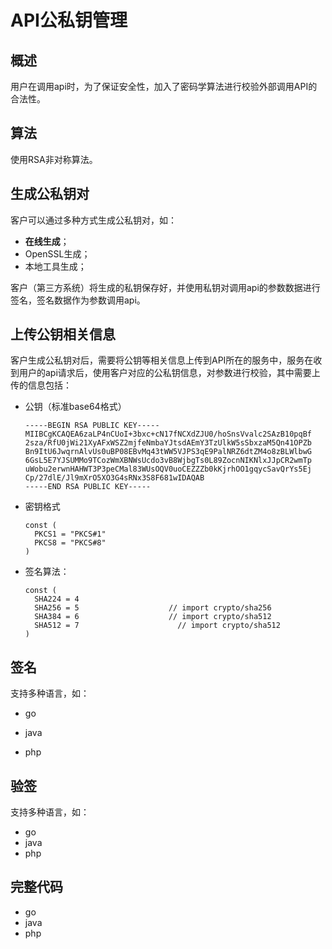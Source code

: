 # API公私钥管理 

## 概述

用户在调用api时，为了保证安全性，加入了密码学算法进行校验外部调用API的合法性。

## 算法

使用RSA非对称算法。

## 生成公私钥对

客户可以通过多种方式生成公私钥对，如：

- **在线生成**；
- OpenSSL生成；
- 本地工具生成；

客户（第三方系统）将生成的私钥保存好，并使用私钥对调用api的参数数据进行签名，签名数据作为参数调用api。

## **上传公钥相关信息**

客户生成公私钥对后，需要将公钥等相关信息上传到API所在的服务中，服务在收到用户的api请求后，使用客户对应的公私钥信息，对参数进行校验，其中需要上传的信息包括：

- 公钥（标准base64格式）

  ```
  -----BEGIN RSA PUBLIC KEY-----
  MIIBCgKCAQEA6zaLP4nCUoI+3bxc+cN17fNCXdZJU0/hoSnsVvalc2SAzB10pqBf
  2sza/RfU0jWi21XyAFxWSZ2mjfeNmbaYJtsdAEmY3TzUlkW5sSbxzaM5Qn41OPZb
  Bn9ItU6JwqrnAlvUs0uBP08EBvMq43tWW5VJPS3qE9PalNRZ6dtZM4o8zBLWlbwG
  6GsL5E7YJSUMMo9TCozWmXBNWsUcdo3vB8WjbgTs0L89ZocnNIKNlxJJpCR2wmTp
  uWobu2erwnHAHWT3P3peCMal83WUsOQV0uoCEZZZb0kKjrhOO1gqycSavQrYs5Ej
  Cp/27dlE/Jl9mXrO5XO3G4sRNx3S8F681wIDAQAB
  -----END RSA PUBLIC KEY-----
  ```

- 密钥格式

  ```
  const (
  	PKCS1 = "PKCS#1"
  	PKCS8 = "PKCS#8"
  )
  ```

- 签名算法：

  ```
  const (
  	SHA224 = 4
  	SHA256 = 5                    // import crypto/sha256
  	SHA384 = 6                    // import crypto/sha512
  	SHA512 = 7                      // import crypto/sha512
  )
  ```

## 签名

支持多种语言，如：

- go

- java

- php

## 验签

支持多种语言，如：

- go
- java
- php

## 完整代码

- go
- java
- php